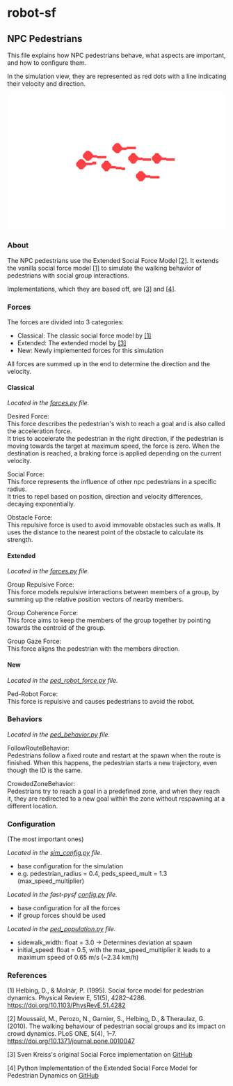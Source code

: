 # robot-sf

## NPC Pedestrians

This file explains how NPC pedestrians behave, what aspects are important, and how to configure them.

In the simulation view, they are represented as red dots with a line indicating their velocity and direction.

![npc pedestrians](../img/npc_pedestrians.png)

### About

The NPC pedestrians use the Extended Social Force Model [[2]](#2).
It extends the vanilla social force model [[1]](#1) to simulate the walking behavior
of pedestrians with social group interactions.

Implementations, which they are based off, are [[3]](#3) and [[4]](#4).

### Forces

The forces are divided into 3 categories:

- Classical: The classic social force model by [[1]](#1)
- Extended: The extended model by [[3]](#3)
- New: Newly implemented forces for this simulation

All forces are summed up in the end to determine the direction and the velocity.

#### Classical

*Located in the [forces.py](../../fast-pysf/pysocialforce/forces.py) file.*

Desired Force:  
This force describes the pedestrian's wish to reach a goal and is also called the acceleration force.  
It tries to accelerate the pedestrian in the right direction, if the pedestrian is moving towards the target at maximum speed, the force is zero.
When the destination is reached, a braking force is applied depending on the current velocity.

Social Force:  
This force represents the influence of other npc pedestrians in a specific radius.  
It tries to repel based on position, direction and velocity differences, decaying exponentially.

Obstacle Force:  
This repulsive force is used to avoid immovable obstacles such as walls.
It uses the distance to the nearest point of the obstacle to calculate its strength.

#### Extended

*Located in the [forces.py](../../fast-pysf/pysocialforce/forces.py) file.*

Group Repulsive Force:  
This force models repulsive interactions between members of a group, by summing up the relative position vectors of nearby members.


Group Coherence Force:  
This force aims to keep the members of the group together by pointing towards the centroid of the group.

Group Gaze Force:  
This force aligns the pedestrian with the members direction.

#### New

*Located in the [ped_robot_force.py](../../robot_sf/ped_npc/ped_robot_force.py) file.*

Ped-Robot Force:  
This force is repulsive and causes pedestrians to avoid the robot.


### Behaviors

*Located in the [ped_behavior.py](../../robot_sf/ped_npc/ped_behavior.py) file.*

FollowRouteBehavior:  
Pedestrians follow a fixed route and restart at the spawn when the route is finished.
When this happens, the pedestrian starts a new trajectory, even though the ID is the same.

CrowdedZoneBehavior:  
Pedestrians try to reach a goal in a predefined zone, and when they reach it, they are redirected to a new goal within the zone without respawning at a different location.

### Configuration

(The most important ones)

*Located in the [sim_config.py](../../robot_sf/sim/sim_config.py) file.*

- base configuration for the simulation
- e.g. pedestrian_radius = 0.4, peds_speed_mult = 1.3 (max_speed_multiplier)

*Located in the fast-pysf [config.py](../../fast-pysf/pysocialforce/config.py) file.*

- base configuration for all the forces
- if group forces should be used

*Located in the [ped_population.py](../../robot_sf/ped_npc/ped_population.py) file.*

- sidewalk_width: float = 3.0 -> Determines deviation at spawn
- initial_speed: float = 0.5, with the max_speed_multiplier it leads to a maximum speed of 0.65 m/s (~2.34 km/h)

### References

<a id="1">[1]</a> Helbing, D., & Molnár, P. (1995). Social force model
for pedestrian dynamics. Physical Review E, 51(5), 4282–4286.
<https://doi.org/10.1103/PhysRevE.51.4282>

<a id="2">[2]</a> Moussaïd, M., Perozo, N., Garnier, S., Helbing, D., & Theraulaz, G. (2010).
The walking behaviour of pedestrian social groups and its impact on crowd dynamics.
PLoS ONE, 5(4), 1–7. <https://doi.org/10.1371/journal.pone.0010047>

<a id="3">[3]</a> Sven Kreiss's original Social Force implementation
on [GitHub](https://github.com/svenkreiss/socialforce)

<a id="4">[4]</a> Python Implementation of the Extended Social Force Model for Pedestrian Dynamics on [GitHub](https://github.com/yuxiang-gao/PySocialForce)